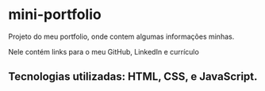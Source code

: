 # mini-portfolio

Projeto do meu portfolio, onde contem algumas informações minhas.

Nele contém links para o meu GitHub, LinkedIn e currículo

## Tecnologias utilizadas: HTML, CSS, e JavaScript.
